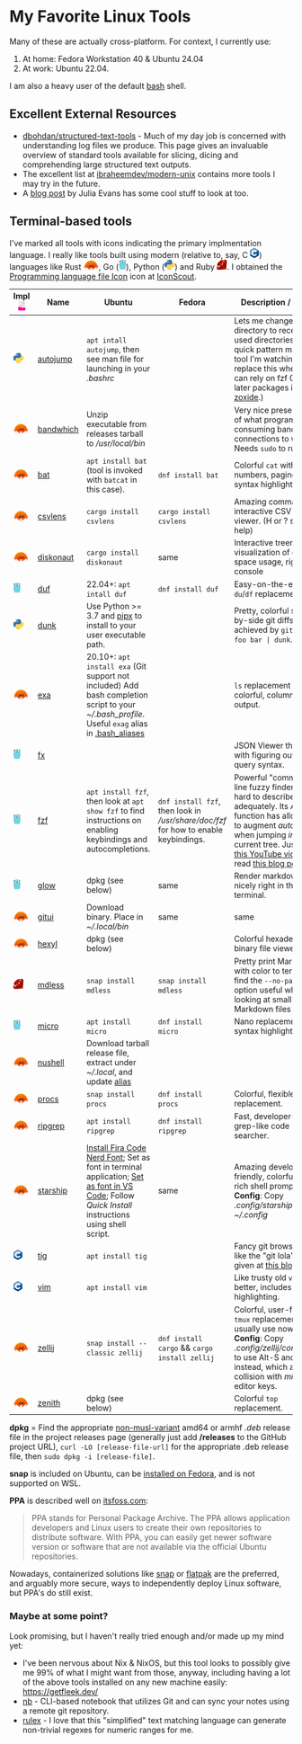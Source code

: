 <!-- markdownlint-disable html -->
# My Favorite Linux Tools

Many of these are actually cross-platform. For context, I currently use:

1. At home: Fedora Workstation 40 & Ubuntu 24.04
3. At work: Ubuntu 22.04.

 I am also a heavy user of the default [bash](https://www.gnu.org/software/bash/) shell.

## Excellent External Resources

* [dbohdan/structured-text-tools](https://github.com/dbohdan/structured-text-tools) - Much of my day job is concerned with understanding log files we 
  produce. This page gives an invaluable overview of standard tools available for slicing, dicing and comprehending large structured text outputs.
* The excellent list at [ibraheemdev/modern-unix](https://github.com/ibraheemdev/modern-unix) contains more tools I may try in the future.
* A [blog post](https://jvns.ca/blog/2022/04/12/a-list-of-new-ish--command-line-tools/) by Julia Evans has some cool stuff to look at too.

## Terminal-based tools

 I've marked all tools with icons indicating the primary implmentation language.
 I really like tools built using modern (relative to, say, C
 <img src=images/C_Logo.png height=18>) languages like Rust
<a href=https://commons.wikimedia.org/wiki/File:Rustacean-orig-noshadow.svg><img src=images/rustacean.svg height=18/></a>,
Go (<a href=https://github.com/golang-samples/gopher-vector><img src=images/gopher.svg height=18/></a>), Python
(<a href=https://commons.wikimedia.org/wiki/File:Python-logo-notext.svg><img src=images/python.svg height=18/></a>) and Ruby <img src=images/ruby.svg height=18>. I obtained the <a href="https://iconscout.com/icons/programming-language-file" target="_blank">Programming language file Icon</a> icon at <a href="https://iconscout.com">IconScout</a>.

Impl <img src=images/programming-language-file.svg height = 18> | Name | Ubuntu | Fedora | Description / Config
---- | -- |--------------------------- | - | -
<img src=images/python.svg height=18/> | [autojump](https://github.com/wting/autojump) | `apt intall autojump`, then see man file for launching in your *.bashrc* | | Lets me change working directory to recently used directories via quick pattern match. (A tool I'm watching to replace this whenever I can rely on fzf 0.33 or later packages is [zoxide](https://github.com/ajeetdsouza/zoxide).)
<img src=images/rustacean.svg height=18/> | [bandwhich](https://github.com/imsnif/bandwhich) | Unzip executable from releases tarball to */usr/local/bin* | | Very nice presentation of what programs are consuming bandwith on connections to where. Needs `sudo` to run.
<img src=images/rustacean.svg height=18/> | [bat](https://github.com/sharkdp/bat) | `apt install bat` (tool is invoked with `batcat` in this case). | `dnf install bat` | Colorful `cat` with line numbers, paging, and syntax highlighting.
<img src=images/rustacean.svg height=18/> | [csvlens](https://github.com/YS-L/csvlens/) | `cargo install csvlens` | `cargo install csvlens` | Amazing command-line interactive CSV file viewer. (H or ? shows help)
<img src=images/rustacean.svg height=18/> | [diskonaut](https://github.com/imsnif/diskonaut/) | `cargo install diskonaut` | same | Interactive treemap visualization of disk space usage, right in the console
<img src=images/gopher.svg height=18/> | [duf](https://github.com/muesli/duf) | 22.04+: `apt intall duf` | `dnf install duf` | Easy-on-the-eyes `du`/`df` replacement.
<img src=images/python.svg height=18/> | [dunk](https://github.com/darrenburns/dunk) | Use Python >= 3.7 and [pipx](https://pypi.org/project/pipx/) to install to your user executable path. | | Pretty, colorful side-by-side git diffs achieved by `git diff foo bar \| dunk`.
<img src=images/rustacean.svg height=18> | [exa](https://github.com/ogham/exa) | 20.10+: `apt install exa` (Git support not included) Add bash completion script to your *~/.bash_profile*. Useful `exag` alias in [.bash_aliases](.bash_aliases) | | `ls` replacement with colorful, columnar output.
<img src=images/gopher.svg height=18/> | [fx](https://github.com/antonmedv/fx) | | | JSON Viewer that helps with figuring out [jq](https://github.com/jqlang/jq) query syntax. | 
<img src=images/gopher.svg height=18> | [fzf](https://github.com/junegunn/fzf) | `apt install fzf`, then look at `apt show fzf` to find instructions on enabling keybindings and autocompletions. | `dnf install fzf`, then look in */usr/share/doc/fzf* for how to enable keybindings. | Powerful "command-line fuzzy finder" that is hard to describe adequately. Its *Alt-C* function has allowed me to augment *autojump* when jumping *into* the current tree. Just watch [this YouTube video](https://youtu.be/qgG5Jhi_Els), or read [this blog post](https://andrew-quinn.me/fzf/).
<img src=images/gopher.svg height=18/> | [glow](https://github.com/charmbracelet/glow) | dpkg (see below) | same | Render markdown nicely right in the terminal.
<img src=images/rustacean.svg height=18/> | [gitui](https://github.com/extrawurst/gitui/) | Download binary. Place in *~/.local/bin* | same | same | Intuitive terminal-based UI to your Git repository. Lacks *tig*'s multi-branch tree view, so both tools are nice to have.
<img src=images/rustacean.svg height=18/> | [hexyl](https://github.com/sharkdp/hexyl/) | dpkg (see below) | | Colorful hexadecimal binary file viewer.
<img src=images/ruby.svg height=18> | [mdless](https://github.com/ttscoff/mdless) | `snap install mdless` | `snap install mdless` | Pretty print Markdown with color to terminal. I find the `--no-pager` option useful when looking at small Markdown files
<img src=images/gopher.svg height=18/> | [micro](https://github.com/zyedidia/micro) | `apt install micro` | `dnf install micro` | Nano replacement with syntax highlighting.
<img src=images/rustacean.svg height=18/> | [nushell](https://github.com/nushell/nushell) | Download tarball release file, extract under *~/.local*, and update [alias](.bash_aliases) | | | Fancy uber-capable shell, inspired by PowerShell, but results are more column-and-row based.
<img src=images/rustacean.svg height=18/> | [procs](https://github.com/dalance/procs) | `snap install procs` | `dnf install procs` | Colorful, flexible `ps` replacement.
<img src=images/rustacean.svg height=18/> | [ripgrep](https://github.com/BurntSushi/ripgrep) | `apt install ripgrep` | `dnf install ripgrep` | Fast, developer-friendly grep-like code searcher.
<img src=images/rustacean.svg height=18/> | [starship](https://starship.rs/) | [Install Fira Code Nerd Font](https://github.com/tonsky/FiraCode/wiki/Linux-instructions#installing-with-a-package-manager); Set as font in terminal application; [Set as font in VS Code](https://github.com/tonsky/FiraCode/wiki/VS-Code-Instructions); Follow *Quick Install* instructions using shell script. | same | Amazing developer-friendly, colorful, and rich shell prompt. **Config**: Copy *.config/starship.toml* to *~/.config*
<img src=images/C_Logo.png height=18> | [tig](https://jonas.github.io/tig/) | `apt install tig` | | Fancy git browser. I also like the "git lola" variant given at [this blog post](https://medium.com/better-programming/5-git-tricks-that-i-wished-i-have-known-earlier-af1060881880)
<img src=images/C_Logo.png height=18> | [vim](https://vim8.org/) | `apt install vim` | | Like trusty old `vi` but better, includes syntax highlighting.
<img src=images/rustacean.svg height=18/> | [zellij](https://github.com/zellij-org/zellij) | `snap install --classic zellij` | `dnf install cargo` && `cargo install zellij` | Colorful, user-friendly, `tmux` replacement, that I usually use now.  **Config**: Copy *.config/zellij/config.yaml* to use Alt-S and Alt-Q instead, which avoids collision with *micro* editor keys.
<img src=images/rustacean.svg height=18/> | [zenith](https://github.com/bvaisvil/zenith) | dpkg (see below) | | Colorful `top` replacement.

**dpkg** = Find the appropriate
[non-musl-variant](https://www.musl-libc.org/faq.html) amd64 or armhf *.deb* release
file in the project releases page (generally just add **/releases** to the GitHub
project URL), `curl -LO [release-file-url]` for the appropriate .deb release file,
then `sudo dpkg -i [release-file]`.

**snap** is included on Ubuntu, can be [installed on Fedora](https://snapcraft.io/install/snap-store/fedora), and is not supported on WSL.

**PPA** is described well on [itsfoss.com](https://itsfoss.com/ppa-guide/):

> PPA stands for Personal Package Archive. The PPA allows application developers and Linux users to create their own repositories to distribute software. With PPA, you can easily get newer software version or software that are not available via the official Ubuntu repositories.

Nowadays, containerized solutions like [snap](https://snapcraft.io/about) or
[flatpak](https://flathub.org/about) are the preferred, and arguably more secure, ways
to independently deploy Linux software, but PPA's do still exist.

### Maybe at some point?

Look promising, but I haven't really tried enough and/or made up my mind yet:

* I've been nervous about Nix & NixOS, but this tool looks to possibly give me 99%
  of what I might want from those, anyway, including having a lot of the above
  tools installed on any new machine easily: https://getfleek.dev/
* [nb](https://github.com/xwmx/nb) - CLI-based notebook that utilizes Git and can
  sync your notes using a remote git repository.
* [rulex](https://rulex-rs.github.io/) - I love that this "simplified" text matching language can generate non-trivial regexes for numeric ranges for me.
